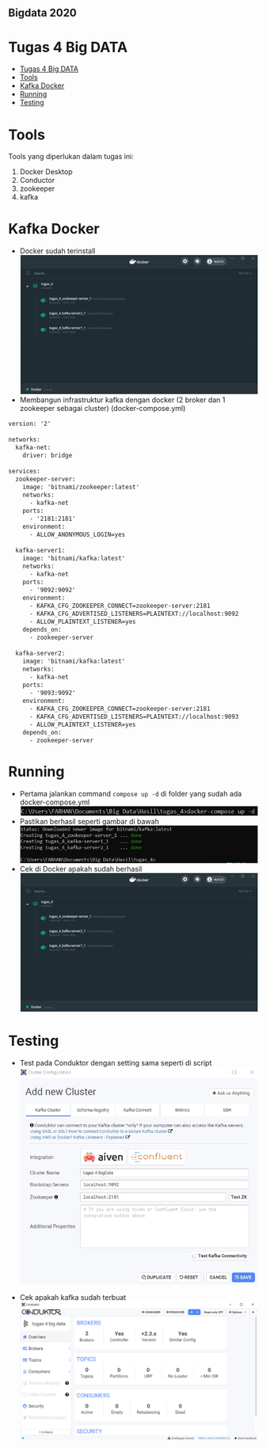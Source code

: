 ## Bigdata 2020

# Tugas 4 Big DATA

- [Tugas 4 Big DATA](#tugas-4-big-data)
- [Tools](#tools)
- [Kafka Docker](#kafka-docker)
- [Running](#running)
- [Testing](#testing)

# Tools
Tools yang diperlukan dalam tugas ini:
1. Docker Desktop
2. Conductor
3. zookeeper
4. kafka


# Kafka Docker
* Docker sudah terinstall <br/>
![alt text](https://github.com/ikul1234/BigData_Tugas4/blob/master/Screenshot/docker_compose.jpg "docker")<br/>
* Membangun infrastruktur kafka dengan docker (2 broker dan 1 zookeeper sebagai cluster) (docker-compose.yml)

```
version: '2'

networks:
  kafka-net:
    driver: bridge

services:
  zookeeper-server:
    image: 'bitnami/zookeeper:latest'
    networks:
      - kafka-net
    ports:
      - '2181:2181'
    environment:
      - ALLOW_ANONYMOUS_LOGIN=yes
      
  kafka-server1:
    image: 'bitnami/kafka:latest'
    networks:
      - kafka-net    
    ports:
      - '9092:9092'
    environment:
      - KAFKA_CFG_ZOOKEEPER_CONNECT=zookeeper-server:2181
      - KAFKA_CFG_ADVERTISED_LISTENERS=PLAINTEXT://localhost:9092
      - ALLOW_PLAINTEXT_LISTENER=yes
    depends_on:
      - zookeeper-server
      
  kafka-server2:
    image: 'bitnami/kafka:latest'
    networks:
      - kafka-net    
    ports:
      - '9093:9092'
    environment:
      - KAFKA_CFG_ZOOKEEPER_CONNECT=zookeeper-server:2181
      - KAFKA_CFG_ADVERTISED_LISTENERS=PLAINTEXT://localhost:9093
      - ALLOW_PLAINTEXT_LISTENER=yes
    depends_on:
      - zookeeper-server
```

# Running

* Pertama jalankan command ``` compose up -d ``` di folder yang sudah ada docker-compose.yml<br/>
  ![alt text](https://github.com/ikul1234/BigData_Tugas4/blob/master/Screenshot/compose.jpg "docker")<br/>
* Pastikan berhasil seperti gambar di bawah <br/>
  ![alt text](https://github.com/ikul1234/BigData_Tugas4/blob/master/Screenshot/success_compose.jpg "docker")<br/>
* Cek di Docker apakah sudah berhasil
  ![alt text](https://github.com/ikul1234/BigData_Tugas4/blob/master/Screenshot/docker_compose.jpg "docker")<br/>

# Testing

* Test pada Conduktor dengan setting sama seperti di script<br/>
  ![alt text](https://github.com/ikul1234/BigData_Tugas4/blob/master/Screenshot/conductor_install.jpg "docker")<br/>

* Cek apakah kafka sudah terbuat<br/>
  ![alt text](https://github.com/ikul1234/BigData_Tugas4/blob/master/Screenshot/result.PNG "docker")<br/>
